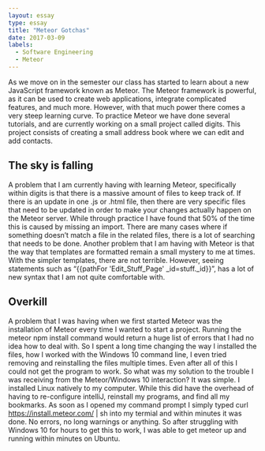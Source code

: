 ```yaml
---
layout: essay
type: essay
title: "Meteor Gotchas"
date: 2017-03-09
labels:
  - Software Engineering
  - Meteor
---
```

As we move on in the semester our class has started to learn about a new JavaScript framework known as Meteor. The Meteor framework is powerful, as it can be used to create web applications, integrate complicated features, and much more. However, with that much power there comes a very steep learning curve. To practice Meteor we have done several tutorials, and are currently working on a small project called digits. This project consists of creating a small address book where we can edit and add contacts.

## The sky is falling
A problem that I am currently having with learning Meteor, specifically within digits is that there is a massive amount of files to keep track of. If there is an update in one .js or .html file, then there are very specific files that need to be updated in order to make your changes actually happen on the Meteor server. While through practice I have found that 50% of the time this is caused by missing an import. There are many cases where if something doesn’t match a file in the related files, there is a lot of searching that needs to be done.
Another problem that I am having with Meteor is that the way that templates are formatted remain a small mystery to me at times. With the simpler templates, there are not terrible. However, seeing statements such as  “{{pathFor 'Edit_Stuff_Page' _id=stuff._id}}”, has a lot of new syntax that I am not quite comfortable with.

## Overkill
A problem that I was having when we first started Meteor was the installation of Meteor every time I wanted to start a project. Running the meteor npm install command would return a huge list of errors that I had no idea how to deal with. So I spent a long time changing the way I installed the files, how I worked with the Windows 10 command line, I even tried removing and reinstalling the files multiple times. Even after all of this I could not get the program to work. 
So what was my solution to the trouble I was receiving from the Meteor/Windows 10 interaction? It was simple. I installed Linux natively to my computer. While this did have the overhead of having to re-configure intelliJ, reinstall my programs, and find all my bookmarks. As soon as I opened my command prompt I simply typed curl https://install.meteor.com/ | sh into my termial and within minutes it was done. No errors, no long warnings or anything. So after struggling with Windows 10 for hours to get this to work, I was able to get meteor up and running within minutes on Ubuntu.
